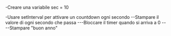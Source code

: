 <!--
TRACCIA

Simulare un count down di 10 secondi che alla fine dice "Buon anno!"
Potete stampare il messaggio in pagina con un semplice alert.
Bonus 1
Mostrate il conteggio alla rovescia in pagina;
Bonus 2
Aggiungete un bottone che interrompe il count down e mostra il messaggio;
-->

<!--
DEFINIRE UNA VARIABILE DI TEMPO
-->
-Creare una variabile sec = 10

<!--
FAR PARTIRE L'AZIONE DOPO UN TOT DI TEMPO
-->
-Usare setInterval per attivare un countdown ogni secondo
--Stampare il valore di ogni secondo che passa
---Bloccare il timer quando si arriva a 0
----Stampare "buon anno"